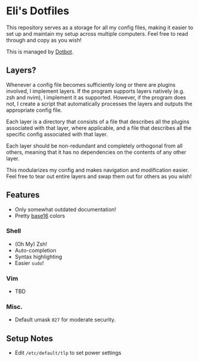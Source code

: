 # Eli's Dotfiles

This repository serves as a storage for all my config files, making it easier to
set up and maintain my setup across multiple computers. Feel free to read through
and copy as you wish!

This is managed by [Dotbot](https://git.io/dotbot).

## Layers?

Whenever a config file becomes sufficiently long or there are plugins involved,
I implement layers. If the program supports layers natively (e.g. zsh and nvim),
I implement it as supported. However, if the program does not, I create a script
that automatically processes the layers and outputs the appropriate config file.

Each layer is a directory that consists of a file that describes all the plugins
associated with that layer, where applicable, and a file that describes all the
specific config associated with that layer.

Each layer should be non-redundant and completely orthogonal from all others,
meaning that it has no dependencies on the contents of any other layer.

This modularizes my config and makes navigation and modification easier. Feel
free to tear out entire layers and swap them out for others as you wish!

## Features

* Only somewhat outdated documentation!
* Pretty [base16](https://github.com/chriskempson/base16) colors

### Shell

* (Oh My) Zsh!
* Auto-completion
* Syntax highlighting
* Easier `sudo`!

### Vim

* TBD

### Misc.

* Default umask `027` for moderate security.

## Setup Notes

* Edit `/etc/default/tlp` to set power settings
